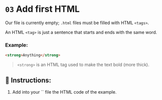 # `03` Add first HTML

Our file is currently empty; `.html` files must be filled with HTML `<tags>`.

An HTML `<tag>` is just a sentence that starts and ends with the same word.

### Example:

```html
<strong>Anything</strong>
```

> `<strong>` is an HTML tag used to make the text bold (more thick).

## 📝 Instructions: 

1. Add into your `` file the HTML code of the example.
